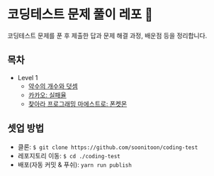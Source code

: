 # 코딩테스트 문제 풀이 레포 📝

코딩테스트 문제를 푼 후 제출한 답과 문제 해결 과정, 배운점 등을 정리합니다.

## 목차

- Level 1
  - [약수의 개수와 덧셈](./docs/level1/약수의_개수와_덧셈.md)
  - [카카오: 실패율](./docs/level1/실패율.md)
  - [찾아라 프로그래밍 마에스트로: 폰켓몬](./docs/level1/폰켓몬.md)

## 셋업 방법

- 클론: `$ git clone https://github.com/soonitoon/coding-test`
- 레포지토리 이동: `$ cd ./coding-test`
- 배포(자동 커밋 & 푸쉬): `yarn run publish`
